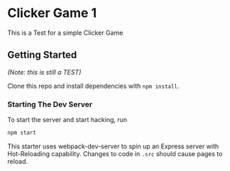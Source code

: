 # Clicker Game 1

This is a Test for a simple Clicker Game

## Getting Started

_(Note: this is still a TEST)_

Clone this repo and install dependencies with `npm install`.

### Starting The Dev Server

To start the server and start hacking, run

```BASH
npm start
```

This starter uses webpack-dev-server to spin up an Express server with Hot-Reloading capability. Changes to code in `.src` should cause pages to reload.
